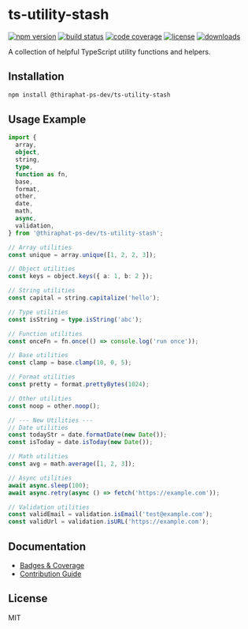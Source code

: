 # ts-utility-stash

[![npm version](https://img.shields.io/npm/v/@thiraphat-ps-dev/ts-utility-stash)](https://www.npmjs.com/package/@thiraphat-ps-dev/ts-utility-stash)
[![build status](https://github.com/thiraphat-ps-dev/ts-utility-stash/actions/workflows/ci.yml/badge.svg)](https://github.com/thiraphat-ps-dev/ts-utility-stash/actions)
[![code coverage](https://img.shields.io/badge/coverage-unknown-lightgrey)](./BADGES.md)
[![license](https://img.shields.io/npm/l/@thiraphat-ps-dev/ts-utility-stash)](./LICENSE)
[![downloads](https://img.shields.io/npm/dm/@thiraphat-ps-dev/ts-utility-stash)](https://www.npmjs.com/package/@thiraphat-ps-dev/ts-utility-stash)

A collection of helpful TypeScript utility functions and helpers.

## Installation

```sh
npm install @thiraphat-ps-dev/ts-utility-stash
```

## Usage Example

```ts
import {
  array,
  object,
  string,
  type,
  function as fn,
  base,
  format,
  other,
  date,
  math,
  async,
  validation,
} from '@thiraphat-ps-dev/ts-utility-stash';

// Array utilities
const unique = array.unique([1, 2, 2, 3]);

// Object utilities
const keys = object.keys({ a: 1, b: 2 });

// String utilities
const capital = string.capitalize('hello');

// Type utilities
const isString = type.isString('abc');

// Function utilities
const onceFn = fn.once(() => console.log('run once'));

// Base utilities
const clamp = base.clamp(10, 0, 5);

// Format utilities
const pretty = format.prettyBytes(1024);

// Other utilities
const noop = other.noop();

// --- New Utilities ---
// Date utilities
const todayStr = date.formatDate(new Date());
const isToday = date.isToday(new Date());

// Math utilities
const avg = math.average([1, 2, 3]);

// Async utilities
await async.sleep(100);
await async.retry(async () => fetch('https://example.com'));

// Validation utilities
const validEmail = validation.isEmail('test@example.com');
const validUrl = validation.isURL('https://example.com');
```

## Documentation

- [Badges & Coverage](./BADGES.md)
- [Contribution Guide](./CONTRIBUTING.md)

## License

MIT
